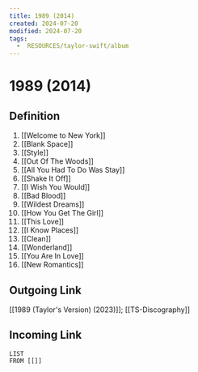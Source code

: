 ```yaml
---
title: 1989 (2014)
created: 2024-07-20
modified: 2024-07-20
tags:
  -  RESOURCES/taylor-swift/album
---
```

# 1989 (2014)
## Definition
1. [[Welcome to New York]]
2. [[Blank Space]]
3. [[Style]]
4. [[Out Of The Woods]]
5. [[All You Had To Do Was Stay]]
6. [[Shake It Off]]
7. [[I Wish You Would]]
8. [[Bad Blood]]
9. [[Wildest Dreams]]
10. [[How You Get The Girl]]
11. [[This Love]]
12. [[I Know Places]]
13. [[Clean]]
14. [[Wonderland]]
15. [[You Are In Love]]
16. [[New Romantics]]
## Outgoing Link
[[1989 (Taylor's Version) (2023)]]; [[TS-Discography]]
## Incoming Link
```dataview
LIST
FROM [[]]
```
